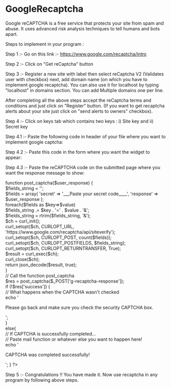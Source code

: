 # GoogleRecaptcha
Google reCAPTCHA is a free service that protects your site from spam and abuse. It uses advanced risk analysis techniques to tell humans and bots apart.

Steps to implement in your program :

Step 1 :- 
Go on this link :- https://www.google.com/recaptcha/intro

Step 2 :-
Click on "Get reCaptcha" button

Step 3 :-
Register a new site with label then select reCaptcha V2 (Validates user with checkbox) next, add domain name (on which you have to implement google recaptcha). You can also use it for localhost by typing "localhost" in domains section. You can add Multiple domains one per line.

After completing all the above steps accept the reCaptcha terms and conditions and just click on "Register" button. (If you want to get recaptcha alerts about your site just click on "send alerts to owners" checkbox).

Step 4 :-
Click on keys tab which contains two keys :
i) Site key and ii) Secret key

Step 4.1 :-
Paste the following code in header of your file where you want to implement google captcha:<br>
 <script src='https://www.google.com/recaptcha/api.js'></script> 

Step 4.2 :-
Paste this code in the form where you want the widget to appear: 
<div class="g-recaptcha" data-sitekey="your site key"></div>

Step 4.3 :-
Paste the reCAPTCHA code on the submitted page where you want the response message to show:
<br>
<?php<br>
    function post_captcha($user_response) {<br>
        $fields_string = '';<br>
        $fields = array(
            'secret' => '___Paste your secret code____',
            'response' => $user_response
        );<br>
        foreach($fields as $key=>$value)<br>
        $fields_string .= $key . '=' . $value . '&';<br>
        $fields_string = rtrim($fields_string, '&');<br>

        $ch = curl_init();<br>
        curl_setopt($ch, CURLOPT_URL, 'https://www.google.com/recaptcha/api/siteverify');<br>
        curl_setopt($ch, CURLOPT_POST, count($fields));<br>
        curl_setopt($ch, CURLOPT_POSTFIELDS, $fields_string);<br>
        curl_setopt($ch, CURLOPT_RETURNTRANSFER, True);<br>

        $result = curl_exec($ch);<br>
        curl_close($ch);<br>

        return json_decode($result, true);<br>
    }<br>

    // Call the function post_captcha<br>
    
    $res = post_captcha($_POST['g-recaptcha-response']);<br>

    if (!$res['success']) {<br>
    
    // What happens when the CAPTCHA wasn't checked<br>
      echo '<p>Please go back and make sure you check the security CAPTCHA box.</p>';<br>
 } <br>else{<br>
        // If CAPTCHA is successfully completed...<br>
        // Paste mail function or whatever else you want to happen here!<br>
        echo '<p>CAPTCHA was completed successfully!</p>';
    }
?><br>

Step 5 :-
Congratulations !! You have made it.
Now use recaptcha in any program by following above steps.
